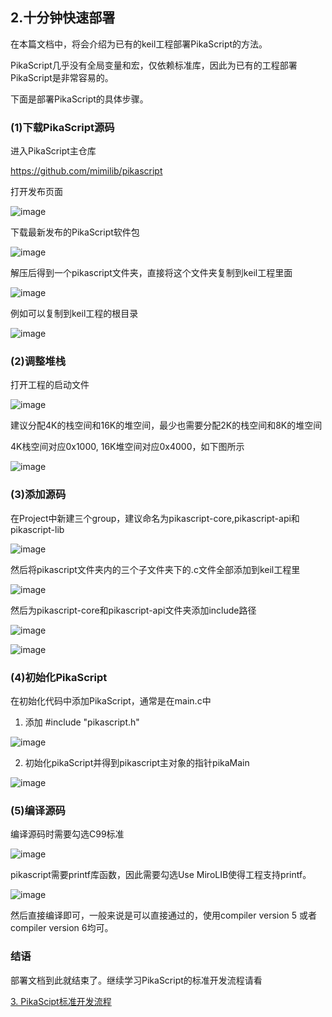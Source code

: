 ## 2.十分钟快速部署

在本篇文档中，将会介绍为已有的keil工程部署PikaScript的方法。

PikaScript几乎没有全局变量和宏，仅依赖标准库，因此为已有的工程部署PikaScript是非常容易的。

下面是部署PikaScript的具体步骤。

### (1)下载PikaScript源码

进入PikaScript主仓库

https://github.com/mimilib/pikascript

打开发布页面

![image](https://user-images.githubusercontent.com/88232613/130962133-d7984e05-da83-4ac6-bec6-ff603ce058f1.png)

下载最新发布的PikaScript软件包

![image](https://user-images.githubusercontent.com/88232613/130962168-91045ccc-3c6d-434c-b147-30b298025822.png)

解压后得到一个pikascript文件夹，直接将这个文件夹复制到keil工程里面

![image](https://user-images.githubusercontent.com/88232613/130965530-d2f0fe25-2a4b-4286-b3ed-c534ac182e35.png)

例如可以复制到keil工程的根目录

![image](https://user-images.githubusercontent.com/88232613/130965822-754a5495-00c8-4f1f-b7bb-d1755d56c6fe.png)

### (2)调整堆栈

打开工程的启动文件

![image](https://user-images.githubusercontent.com/88232613/130966276-24014a0a-90a6-4bd7-96b7-fde54806b8c3.png)

建议分配4K的栈空间和16K的堆空间，最少也需要分配2K的栈空间和8K的堆空间

4K栈空间对应0x1000, 16K堆空间对应0x4000，如下图所示

![image](https://user-images.githubusercontent.com/88232613/130967178-a985a4f5-730c-47fd-9317-68f33bc00066.png)

### (3)添加源码

在Project中新建三个group，建议命名为pikascript-core,pikascript-api和pikascript-lib

![image](https://user-images.githubusercontent.com/88232613/130967351-597b8f6b-cc4e-4bc3-9cb6-2f335e5dccea.png)

然后将pikascript文件夹内的三个子文件夹下的.c文件全部添加到keil工程里

![image](https://user-images.githubusercontent.com/88232613/130967688-d0e22c3c-498d-41d4-8282-f7d5edeb4ec4.png)

然后为pikascript-core和pikascript-api文件夹添加include路径

![image](https://user-images.githubusercontent.com/88232613/130967813-94016b8a-e408-4b49-b1e1-76a5df5fe984.png)

![image](https://user-images.githubusercontent.com/88232613/130967949-8399c65b-5584-4674-a947-e40103d953ea.png)

### (4)初始化PikaScript

在初始化代码中添加PikaScript，通常是在main.c中

1) 添加 #include "pikascript.h"

![image](https://user-images.githubusercontent.com/88232613/130969048-4def9902-5f36-4798-9eac-ebbb1441087f.png)

2) 初始化pikaScript并得到pikascript主对象的指针pikaMain

![image](https://user-images.githubusercontent.com/88232613/130969274-ff2fdf6f-2389-466b-b51e-e7bc33472558.png)


### (5)编译源码

编译源码时需要勾选C99标准

![image](https://user-images.githubusercontent.com/88232613/130968626-7d8d4f46-eb0c-4ccd-9c34-eab160b290f5.png)

pikascript需要printf库函数，因此需要勾选Use MiroLIB使得工程支持printf。

![image](https://user-images.githubusercontent.com/88232613/130969859-848b7149-93c6-4ea3-a955-2388b6d9392c.png)

然后直接编译即可，一般来说是可以直接通过的，使用compiler version 5 或者 compiler version 6均可。

### 结语

部署文档到此就结束了。继续学习PikaScript的标准开发流程请看

[3. PikaScipt标准开发流程](./3.PikaScript标准开发流程.md)
